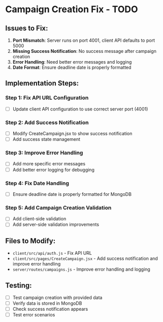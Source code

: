 # Campaign Creation Fix - TODO

## Issues to Fix:
1. **Port Mismatch**: Server runs on port 4001, client API defaults to port 5000
2. **Missing Success Notification**: No success message after campaign creation
3. **Error Handling**: Need better error messages and logging
4. **Date Format**: Ensure deadline date is properly formatted

## Implementation Steps:

### Step 1: Fix API URL Configuration
- [ ] Update client API configuration to use correct server port (4001)

### Step 2: Add Success Notification
- [ ] Modify CreateCampaign.jsx to show success notification
- [ ] Add success state management

### Step 3: Improve Error Handling
- [ ] Add more specific error messages
- [ ] Add better error logging for debugging

### Step 4: Fix Date Handling
- [ ] Ensure deadline date is properly formatted for MongoDB

### Step 5: Add Campaign Creation Validation
- [ ] Add client-side validation
- [ ] Add server-side validation improvements

## Files to Modify:
- `client/src/api/auth.js` - Fix API URL
- `client/src/pages/CreateCampaign.jsx` - Add success notification and improve error handling
- `server/routes/campaigns.js` - Improve error handling and logging

## Testing:
- [ ] Test campaign creation with provided data
- [ ] Verify data is stored in MongoDB
- [ ] Check success notification appears
- [ ] Test error scenarios
